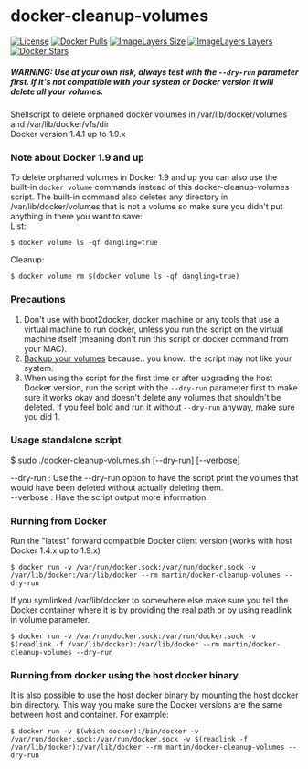 docker-cleanup-volumes
======================

[![License](https://img.shields.io/badge/license-MIT-blue.svg)](https://raw.githubusercontent.com/chadoe/docker-cleanup-volumes/master/LICENSE)
[![Docker Pulls](https://img.shields.io/docker/pulls/martin/docker-cleanup-volumes.svg)](https://hub.docker.com/r/martin/docker-cleanup-volumes/)
[![ImageLayers Size](https://img.shields.io/imagelayers/image-size/martin/docker-cleanup-volumes/latest.svg)](https://hub.docker.com/r/martin/docker-cleanup-volumes/)
[![ImageLayers Layers](https://img.shields.io/imagelayers/layers/martin/docker-cleanup-volumes/latest.svg)](https://hub.docker.com/r/martin/docker-cleanup-volumes/)
[![Docker Stars](https://img.shields.io/docker/stars/martin/docker-cleanup-volumes.svg)](https://hub.docker.com/r/martin/docker-cleanup-volumes/)

##### WARNING: Use at your own risk, always test with the `--dry-run` parameter first. If it's not compatible with your system or Docker version it *will* delete all your volumes.

Shellscript to delete orphaned docker volumes in /var/lib/docker/volumes and /var/lib/docker/vfs/dir  
Docker version 1.4.1 up to 1.9.x

### Note about Docker 1.9 and up
To delete orphaned volumes in Docker 1.9 and up you can also use the built-in `docker volume` commands instead of this docker-cleanup-volumes script. The built-in command also deletes any directory in /var/lib/docker/volumes that is not a volume so make sure you didn't put anything in there you want to save:  
List:
```
$ docker volume ls -qf dangling=true
```
Cleanup:
```
$ docker volume rm $(docker volume ls -qf dangling=true)
```

### Precautions
1. Don't use with boot2docker, docker machine or any tools that use a virtual machine to run docker, unless you run the script on the virtual machine itself (meaning don't run this script or docker command from your MAC).
2. [Backup your volumes](https://docs.docker.com/userguide/dockervolumes/#backup-restore-or-migrate-data-volumes "Docker Docs") because.. you know.. the script may not like your system.
3. When using the script for the first time or after upgrading the host Docker version, run the script with the `--dry-run` parameter first to make sure it works okay and doesn't delete any volumes that shouldn't be deleted. If you feel bold and run it without `--dry-run` anyway, make sure you did 1.

### Usage standalone script
$ sudo ./docker-cleanup-volumes.sh [--dry-run] [--verbose]

--dry-run : Use the --dry-run option to have the script print the volumes that would have been deleted without actually deleting them.  
--verbose : Have the script output more information.  

### Running from Docker
Run the "latest" forward compatible Docker client version (works with host Docker 1.4.x up to 1.9.x)
```
$ docker run -v /var/run/docker.sock:/var/run/docker.sock -v /var/lib/docker:/var/lib/docker --rm martin/docker-cleanup-volumes --dry-run
```

If you symlinked /var/lib/docker to somewhere else make sure you tell the Docker container where it is by providing the real path or by using readlink in volume parameter.
```
$ docker run -v /var/run/docker.sock:/var/run/docker.sock -v $(readlink -f /var/lib/docker):/var/lib/docker --rm martin/docker-cleanup-volumes --dry-run
```

### Running from docker using the host docker binary
It is also possible to use the host docker binary by mounting the host docker bin directory. This way you make sure the Docker versions are the same between host and container. For example:
```
$ docker run -v $(which docker):/bin/docker -v /var/run/docker.sock:/var/run/docker.sock -v $(readlink -f /var/lib/docker):/var/lib/docker --rm martin/docker-cleanup-volumes --dry-run
```
